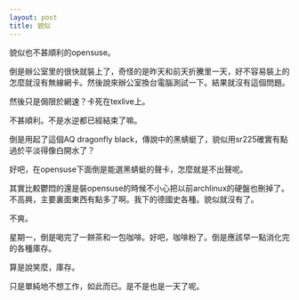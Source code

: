 ```yaml
---
layout: post
title: 貌似
---
```


貌似也不甚順利的opensuse。

倒是辦公室里的很快就裝上了，奇怪的是昨天和前天折騰里一天，好不容易裝上的怎麼就沒有無線網卡。然後說來辦公室換台電腦測試一下。結果就沒有這個問題。

然後只是侷限於網速？卡死在texlive上。

不甚順利。不是水逆都已經結束了嘛。

倒是用起了這個AQ dragonfly black，傳說中的黑蜻蜓了，貌似用sr225確實有點過於平淡得像白開水了？

好吧，在opensuse下面倒是能選黑蜻蜓的聲卡，怎麼就是不出聲呢。

其實比較鬱悶的還是裝opensuse的時候不小心把以前archlinux的硬盤也刪掉了。不高興，主要裏面東西有點多了啊。我下的德國史各種。貌似就沒有了。

不爽。

星期一，倒是喝完了一餅茶和一包咖啡。好吧，咖啡粉了。倒是應該早一點消化完的各種庫存。

算是說笑麼，庫存。

只是單純地不想工作，如此而已。是不是也是一天了呢。